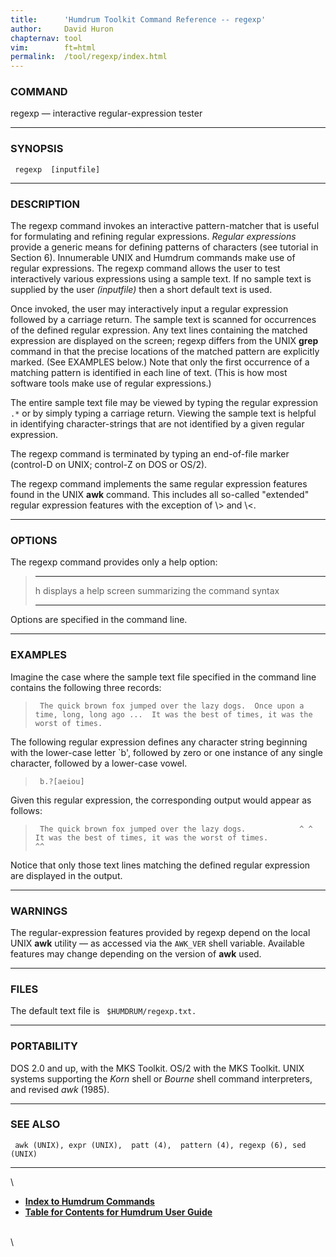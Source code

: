 ```yaml
---
title:		'Humdrum Toolkit Command Reference -- regexp'
author:		David Huron
chapternav:	tool
vim:		ft=html
permalink:	/tool/regexp/index.html
---
```



### COMMAND

<span class="tool">regexp</span> &mdash; interactive regular-expression tester

------------------------------------------------------------------------

### SYNOPSIS

` regexp  [inputfile]`

------------------------------------------------------------------------

### DESCRIPTION

The <span class="tool">regexp</span> command invokes an interactive pattern-matcher that is
useful for formulating and refining regular expressions. *Regular
expressions* provide a generic means for defining patterns of characters
(see tutorial in Section 6). Innumerable UNIX and Humdrum commands make
use of regular expressions. The <span class="tool">regexp</span> command allows the user to
test interactively various expressions using a sample text. If no sample
text is supplied by the user *(inputfile)* then a short default text is
used.

Once invoked, the user may interactively input a regular expression
followed by a carriage return. The sample text is scanned for
occurrences of the defined regular expression. Any text lines containing
the matched expression are displayed on the screen; <span class="tool">regexp</span> differs
from the UNIX **grep** command in that the precise locations of the
matched pattern are explicitly marked. (See EXAMPLES below.) Note that
only the first occurrence of a matching pattern is identified in each
line of text. (This is how most software tools make use of regular
expressions.)

The entire sample text file may be viewed by typing the regular
expression `.*` or by simply typing a carriage return. Viewing the
sample text is helpful in identifying character-strings that are not
identified by a given regular expression.

The <span class="tool">regexp</span> command is terminated by typing an end-of-file marker
(control-D on UNIX; control-Z on DOS or OS/2).

The <span class="tool">regexp</span> command implements the same regular expression features
found in the UNIX **awk** command. This includes all so-called
\"extended\" regular expression features with the exception of \\\> and
\\\<.

------------------------------------------------------------------------

### OPTIONS

The <span class="tool">regexp</span> command provides only a help option:

>   -------- -------------------------------------------------------
>   <span class="option">h</span>   displays a help screen summarizing the command syntax
>   -------- -------------------------------------------------------
>
Options are specified in the command line.

------------------------------------------------------------------------

### EXAMPLES

Imagine the case where the sample text file specified in the command
line contains the following three records:

> ` The quick brown fox jumped over the lazy dogs.  Once upon a time, long, long ago ...  It was the best of times, it was the worst of times.`

The following regular expression defines any character string beginning
with the lower-case letter \`b\', followed by zero or one instance of
any single character, followed by a lower-case vowel.

> ` b.?[aeiou]`

Given this regular expression, the corresponding output would appear as
follows:

> ` The quick brown fox jumped over the lazy dogs.            ^ ^  It was the best of times, it was the worst of times.             ^^`

Notice that only those text lines matching the defined regular
expression are displayed in the output.

------------------------------------------------------------------------

### WARNINGS

The regular-expression features provided by <span class="tool">regexp</span> depend on the
local UNIX **awk** utility &mdash; as accessed via the `AWK_VER` shell
variable. Available features may change depending on the version of
**awk** used.

------------------------------------------------------------------------

### FILES

The default text file is ` $HUMDRUM/regexp.txt.`

------------------------------------------------------------------------

### PORTABILITY

DOS 2.0 and up, with the MKS Toolkit. OS/2 with the MKS Toolkit. UNIX
systems supporting the *Korn* shell or *Bourne* shell command
interpreters, and revised *awk* (1985).

------------------------------------------------------------------------

### SEE ALSO

` awk (UNIX), expr (UNIX),  patt (4),  pattern (4), regexp (6), sed (UNIX)`

------------------------------------------------------------------------

\

-   [**Index to Humdrum Commands**](../commands.toc.html)
-   [**Table for Contents for Humdrum User Guide**](../guide.toc.html)

\
\
